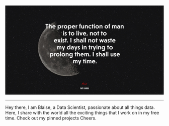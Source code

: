![img](https://github.com/BlaiseMarvin/BlaiseMarvin/blob/main/692633-Jack-London-quote.jpg)
***
Hey there, I am Blaise, a Data Scientist, passionate about all things data. Here, I share with the world all the exciting things that I work on in my free time.
Check out my pinned projects
Cheers. 
